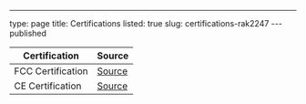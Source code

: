 ---
type: page
title: Certifications
listed: true
slug: certifications-rak2247
---published

| **Certification** | **Source** | 
| ---- | ---- | 
| FCC Certification | [Source](https://downloads.rakwireless.com/LoRa/RAK2247-Mini-PCIe/Certification-Report/RAK2247_FCC_Certificate.zip) | 
| CE Certification | [Source](https://downloads.rakwireless.com/LoRa/RAK2247-Mini-PCIe/Certification-Report/RAK2247_CE_Certificate.zip) | 


